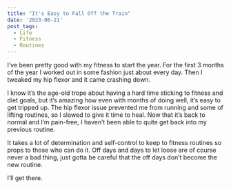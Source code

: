 ```yaml
---
title: "It's Easy to Fall Off the Train"
date: '2023-06-21'
post_tags:
  - Life
  - Fitness
  - Routines
---
```


I’ve been pretty good with my fitness to start the year. For the first 3 months of the year I worked out in some fashion just about every day. Then I tweaked my hip flexor and it came crashing down.
<!-- excerpt -->

I know it’s the age-old trope about having a hard time sticking to fitness and diet goals, but it’s amazing how even with months of doing well, it’s easy to get tripped up. The hip flexor issue prevented me from running and some of lifting routines, so I slowed to give it time to heal. Now that it’s back to normal and I’m pain-free, I haven’t been able to quite get back into my previous routine.

It takes a lot of determination and self-control to keep to fitness routines so props to those who can do it. Off days and days to let loose are of course never a bad thing, just gotta be careful that the off days don’t become the new routine.

I’ll get there.
